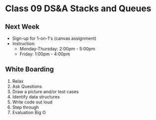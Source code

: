 Class 09 DS&A Stacks and Queues
===

## Next Week

* Sign-up for 1-on-1's (canvas assignment)
* Instruction:
    * Monday-Thursday: 2:00pm - 5:00pm
    * Friday: 1:00pm - 4:00pm

## White Boarding

1. Relax
1. Ask Questions
1. Draw a picture and/or test cases
1. Identify data structures
1. Write code out loud
1. Step through
1. Evaluation Big O

